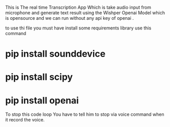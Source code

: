 This is The real time Transcription App Which is take audio input from microphone and generate text result using the Wishper Openai Model which is opensource and we can run without any api key of openai . 

to use thi file you must have install some requirements library
use this command 
# pip install sounddevice 
# pip install scipy
# pip install openai  

To stop this code loop You have to tell him to stop via voice command when it record the voice.
